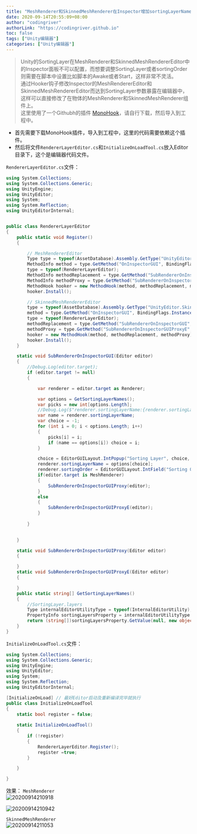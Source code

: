 ```yaml
---
title: "MeshRenderer和SkinnedMeshRenderer在Inspector增加sortingLayerName和sortingOrder选项"
date: 2020-09-14T20:55:09+08:00
author: "codingriver"
authorLink: "https://codingriver.github.io"
toc: false
tags: ["Unity编辑器"]
categories: ["Unity编辑器"]
---
```


<!--more-->

> Unity的SortingLayer在MeshRenderer和SkinnedMeshRendererEditor中的Inspector面板不可以配置，而想要调整SortingLayer或者sortingOrder则需要在脚本中设置比如脚本的Awake或者Start，这样非常不灵活。  
> 通过Hooker钩子修改Inspector的MeshRendererEditor和SkinnedMeshRendererEditor而达到SortingLayer参数暴露在编辑器中，这样可以直接修改了在物体的MeshRenderer和SkinnedMeshRenderer组件上。  
> 这里使用了一个Githubh的插件 [MonoHook](https://github.com/Misaka-Mikoto-Tech/MonoHook)，请自行下载，然后导入到工程中。


- 首先需要下载MonoHook插件，导入到工程中，这里的代码需要依赖这个插件。  
- 然后将文件`RendererLayerEditor.cs`和`InitializeOnLoadTool.cs`放入Editor目录下，这个是编辑器代码文件。  


`RendererLayerEditor.cs`文件：  
```csharp
using System.Collections;
using System.Collections.Generic;
using UnityEngine;
using UnityEditor;
using System;
using System.Reflection;
using UnityEditorInternal;


public class RendererLayerEditor
{
    public static void Register()
    {

        // MeshRendererEditor
        Type type = typeof(AssetDatabase).Assembly.GetType("UnityEditor.MeshRendererEditor");
        MethodInfo method = type.GetMethod("OnInspectorGUI", BindingFlags.Instance | BindingFlags.Public | BindingFlags.NonPublic);
        type = typeof(RendererLayerEditor);
        MethodInfo methodReplacement = type.GetMethod("SubRendererOnInspectorGUI", BindingFlags.Static | BindingFlags.NonPublic);
        MethodInfo methodProxy = type.GetMethod("SubRendererOnInspectorGUIProxy", BindingFlags.Static | BindingFlags.NonPublic);
        MethodHook hooker = new MethodHook(method, methodReplacement, methodProxy);
        hooker.Install();

        // SkinnedMeshRendererEditor
        type = typeof(AssetDatabase).Assembly.GetType("UnityEditor.SkinnedMeshRendererEditor");
        method = type.GetMethod("OnInspectorGUI", BindingFlags.Instance | BindingFlags.Public | BindingFlags.NonPublic);
        type = typeof(RendererLayerEditor);
        methodReplacement = type.GetMethod("SubRendererOnInspectorGUI", BindingFlags.Static | BindingFlags.NonPublic);
        methodProxy = type.GetMethod("SubRendererOnInspectorGUIProxyE", BindingFlags.Static | BindingFlags.NonPublic);
        hooker = new MethodHook(method, methodReplacement, methodProxy);
        hooker.Install();
    }

    static void SubRendererOnInspectorGUI(Editor editor)
    {
        //Debug.Log(editor.target);
        if (editor.target != null)
        {

            var renderer = editor.target as Renderer;

            var options = GetSortingLayerNames();
            var picks = new int[options.Length];
            //Debug.Log($"renderer.sortingLayerName:{renderer.sortingLayerName},options.len:{options.Length}");
            var name = renderer.sortingLayerName;
            var choice = -1;
            for (int i = 0; i < options.Length; i++)
            {
                picks[i] = i;
                if (name == options[i]) choice = i;
            }

            choice = EditorGUILayout.IntPopup("Sorting Layer", choice, options, picks);
            renderer.sortingLayerName = options[choice];
            renderer.sortingOrder = EditorGUILayout.IntField("Sorting Order", renderer.sortingOrder);
            if(editor.target is MeshRenderer)
            {
                SubRendererOnInspectorGUIProxy(editor);
            }
            else 
            {
                SubRendererOnInspectorGUIProxyE(editor);
            }
            
        }
        

    }

    static void SubRendererOnInspectorGUIProxy(Editor editor)
    {

    }
    static void SubRendererOnInspectorGUIProxyE(Editor editor)
    {

    }
    public static string[] GetSortingLayerNames()
    {
        //SortingLayer.layers
        Type internalEditorUtilityType = typeof(InternalEditorUtility);
        PropertyInfo sortingLayersProperty = internalEditorUtilityType.GetProperty("sortingLayerNames", BindingFlags.Static | BindingFlags.NonPublic);
        return (string[])sortingLayersProperty.GetValue(null, new object[0]);
    }
}

```
 
`InitializeOnLoadTool.cs`文件：
```csharp
using System.Collections;
using System.Collections.Generic;
using UnityEngine;
using UnityEditor;
using System;
using System.Reflection;
using UnityEditorInternal;

[InitializeOnLoad] // 最好Editor启动及重新编译完毕就执行
public class InitializeOnLoadTool
{
    static bool register = false;
    
    static InitializeOnLoadTool()
    {
        if (!register)
        {
            RendererLayerEditor.Register();
            register =true;
        }

    }

}

```

效果：
`MeshRenderer`  
![20200914210918](https://cdn.jsdelivr.net/gh/codingriver/cdn/texs/MeshRenderer在Inspector设置SorttingLayerName和SorttingOrder/20200914210918.png)

![20200914210942](https://cdn.jsdelivr.net/gh/codingriver/cdn/texs/MeshRenderer在Inspector设置SorttingLayerName和SorttingOrder/20200914210942.png)

`SkinnedMeshRenderer`  
![20200914211053](https://cdn.jsdelivr.net/gh/codingriver/cdn/texs/MeshRenderer在Inspector设置SorttingLayerName和SorttingOrder/20200914211053.png)

